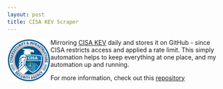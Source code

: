 ```yaml
---
layout: post
title: CISA KEV Scraper 
---
```


<img height="100" align="left" src="/images/cisa_logo.png"> Mirroring [CISA KEV](https://www.cisa.gov/sites/default/files/feeds/known_exploited_vulnerabilities.json) daily and stores it on GitHub - since CISA restricts access and applied a rate limit. This simply automation helps to keep everything at one place, and my automation up and running.

For more information, check out this [repository](https://github.com/BenjiTrapp/cisa-known-vuln-scraper)

